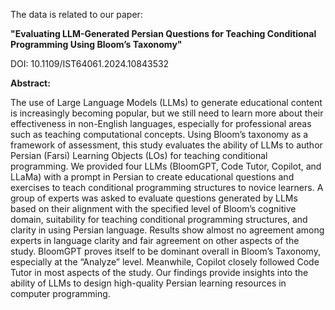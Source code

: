 The data is related to our paper:

**"Evaluating LLM-Generated Persian Questions for Teaching Conditional Programming Using Bloom’s Taxonomy"**

DOI: 10.1109/IST64061.2024.10843532

**Abstract:**

The use of Large Language Models (LLMs) to generate educational content is increasingly becoming popular, but we still need to learn more about their effectiveness in non-English languages, especially for professional areas such as teaching computational concepts. Using Bloom’s taxonomy as a framework of assessment, this study evaluates the ability of LLMs to author Persian (Farsi) Learning Objects (LOs) for teaching conditional programming. We provided four LLMs (BloomGPT, Code Tutor, Copilot, and LLaMa) with a prompt in Persian to create educational questions and exercises to teach conditional programming structures to novice learners. A group of experts was asked to evaluate questions generated by LLMs based on their alignment with the specified level of Bloom’s cognitive domain, suitability for teaching conditional programming structures, and clarity in using Persian language. Results show almost no agreement among experts in language clarity and fair agreement on other aspects of the study. BloomGPT proves itself to be dominant overall in Bloom’s Taxonomy, especially at the “Analyze” level. Meanwhile, Copilot closely followed Code Tutor in most aspects of the study. Our findings provide insights into the ability of LLMs to design high-quality Persian learning resources in computer programming.
